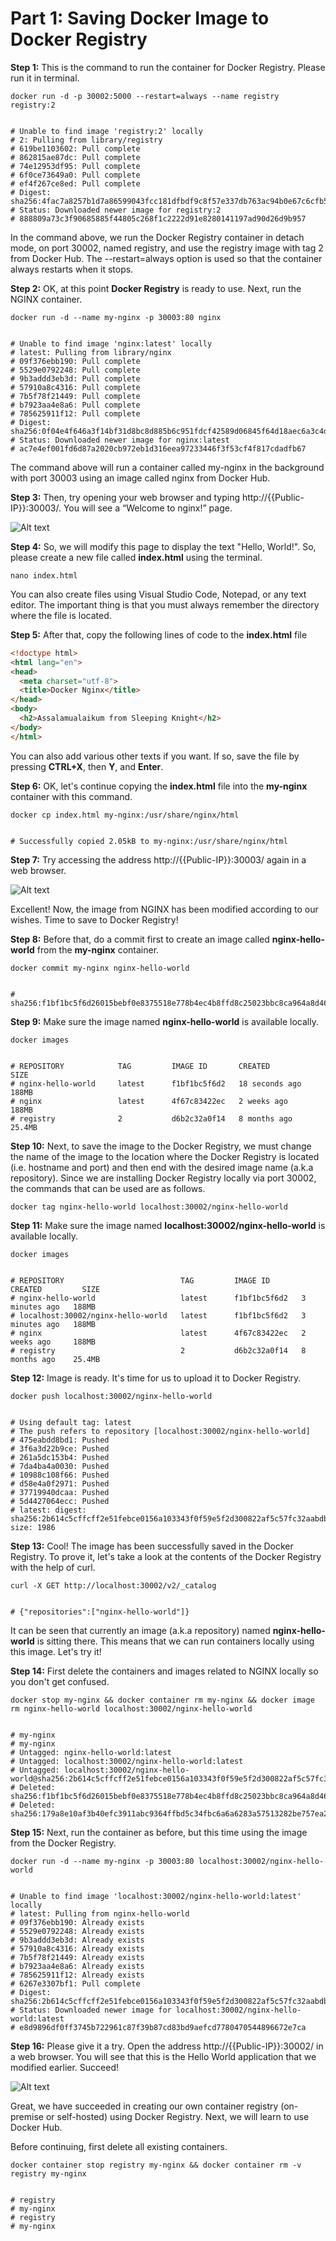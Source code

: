# Part 1: Saving Docker Image to Docker Registry

**Step 1:** This is the command to run the container for Docker Registry. Please run it in terminal.
```shell
docker run -d -p 30002:5000 --restart=always --name registry registry:2


# Unable to find image 'registry:2' locally
# 2: Pulling from library/registry
# 619be1103602: Pull complete
# 862815ae87dc: Pull complete
# 74e12953df95: Pull complete
# 6f0ce73649a0: Pull complete
# ef4f267ce8ed: Pull complete
# Digest: sha256:4fac7a8257b1d7a86599043fcc181dfbdf9c8f57e337db763ac94b0e67c6cfb5
# Status: Downloaded newer image for registry:2
# 888809a73c3f90685885f44805c268f1c2222d91e8280141197ad90d26d9b957
```

In the command above, we run the Docker Registry container in detach mode, on port 30002, named registry, and use the registry image with tag 2 from Docker Hub. The --restart=always option is used so that the container always restarts when it stops.

**Step 2:** OK, at this point **Docker Registry** is ready to use. Next, run the NGINX container.
```shell
docker run -d --name my-nginx -p 30003:80 nginx


# Unable to find image 'nginx:latest' locally
# latest: Pulling from library/nginx
# 09f376ebb190: Pull complete
# 5529e0792248: Pull complete
# 9b3addd3eb3d: Pull complete
# 57910a8c4316: Pull complete
# 7b5f78f21449: Pull complete
# b7923aa4e8a6: Pull complete
# 785625911f12: Pull complete
# Digest: sha256:0f04e4f646a3f14bf31d8bc8d885b6c951fdcf42589d06845f64d18aec6a3c4d
# Status: Downloaded newer image for nginx:latest
# ac7e4ef001fd6d87a2020cb972eb1d316eea97233446f3f53cf4f817cdadfb67
```

The command above will run a container called my-nginx in the background with port 30003 using an image called nginx from Docker Hub.

**Step 3:** Then, try opening your web browser and typing http://{{Public-IP}}:30003/. You will see a “Welcome to nginx!” page.

![Alt text](pics/01_nginx-container.png)

**Step 4:** So, we will modify this page to display the text "Hello, World!". So, please create a new file called **index.html** using the terminal.
```shell
nano index.html
```

You can also create files using Visual Studio Code, Notepad, or any text editor. The important thing is that you must always remember the directory where the file is located.

**Step 5:** After that, copy the following lines of code to the **index.html** file
```html
<!doctype html>
<html lang="en">
<head>
  <meta charset="utf-8">
  <title>Docker Nginx</title>
</head>
<body>
  <h2>Assalamualaikum from Sleeping Knight</h2>
</body>
</html>
```

You can also add various other texts if you want. If so, save the file by pressing **CTRL+X**, then **Y**, and **Enter**.

**Step 6:** OK, let's continue copying the **index.html** file into the **my-nginx** container with this command.
```shell
docker cp index.html my-nginx:/usr/share/nginx/html 


# Successfully copied 2.05kB to my-nginx:/usr/share/nginx/html
```

**Step 7:** Try accessing the address http://{{Public-IP}}:30003/ again in a web browser.

![Alt text](pics/02_nginx-container-2.png)

Excellent! Now, the image from NGINX has been modified according to our wishes. Time to save to Docker Registry!

**Step 8:** Before that, do a commit first to create an image called **nginx-hello-world** from the **my-nginx** container.
```shell
docker commit my-nginx nginx-hello-world


# sha256:f1bf1bc5f6d26015bebf0e8375518e778b4ec4b8ffd8c25023bbc8ca964a8d46
```

**Step 9:** Make sure the image named **nginx-hello-world** is available locally.
```shell
docker images


# REPOSITORY            TAG         IMAGE ID       CREATED          SIZE
# nginx-hello-world     latest      f1bf1bc5f6d2   18 seconds ago   188MB
# nginx                 latest      4f67c83422ec   2 weeks ago      188MB
# registry              2           d6b2c32a0f14   8 months ago     25.4MB
```

**Step 10:** Next, to save the image to the Docker Registry, we must change the name of the image to the location where the Docker Registry is located (i.e. hostname and port) and then end with the desired image name (a.k.a repository). Since we are installing Docker Registry locally via port 30002, the commands that can be used are as follows.
```shell
docker tag nginx-hello-world localhost:30002/nginx-hello-world
```

**Step 11:** Make sure the image named **localhost:30002/nginx-hello-world** is available locally.
```shell
docker images


# REPOSITORY                          TAG         IMAGE ID       CREATED         SIZE
# nginx-hello-world                   latest      f1bf1bc5f6d2   3 minutes ago   188MB
# localhost:30002/nginx-hello-world   latest      f1bf1bc5f6d2   3 minutes ago   188MB
# nginx                               latest      4f67c83422ec   2 weeks ago     188MB
# registry                            2           d6b2c32a0f14   8 months ago    25.4MB
```

**Step 12:** Image is ready. It's time for us to upload it to Docker Registry.
```shell
docker push localhost:30002/nginx-hello-world


# Using default tag: latest
# The push refers to repository [localhost:30002/nginx-hello-world]
# 475eabdd8bd1: Pushed
# 3f6a3d22b9ce: Pushed
# 261a5dc153b4: Pushed
# 7da4ba4a0030: Pushed
# 10988c108f66: Pushed
# d58e4a0f2971: Pushed
# 37719940dcaa: Pushed
# 5d4427064ecc: Pushed
# latest: digest: sha256:2b614c5cffcff2e51febce0156a103343f0f59e5f2d300822af5c57fc32aabdb size: 1986
```

**Step 13:** Cool! The image has been successfully saved in the Docker Registry. To prove it, let's take a look at the contents of the Docker Registry with the help of curl.
```shell
curl -X GET http://localhost:30002/v2/_catalog


# {"repositories":["nginx-hello-world"]}
```

It can be seen that currently an image (a.k.a repository) named **nginx-hello-world** is sitting there. This means that we can run containers locally using this image. Let's try it!

**Step 14:** First delete the containers and images related to NGINX locally so you don't get confused.
```shell
docker stop my-nginx && docker container rm my-nginx && docker image rm nginx-hello-world localhost:30002/nginx-hello-world 


# my-nginx
# my-nginx
# Untagged: nginx-hello-world:latest
# Untagged: localhost:30002/nginx-hello-world:latest
# Untagged: localhost:30002/nginx-hello-world@sha256:2b614c5cffcff2e51febce0156a103343f0f59e5f2d300822af5c57fc32aabdb
# Deleted: sha256:f1bf1bc5f6d26015bebf0e8375518e778b4ec4b8ffd8c25023bbc8ca964a8d46
# Deleted: sha256:179a8e10af3b40efc3911abc9364ffbd5c34fbc6a6a6283a57513282be757ea2
```

**Step 15:** Next, run the container as before, but this time using the image from the Docker Registry.
```shell
docker run -d --name my-nginx -p 30003:80 localhost:30002/nginx-hello-world


# Unable to find image 'localhost:30002/nginx-hello-world:latest' locally
# latest: Pulling from nginx-hello-world
# 09f376ebb190: Already exists
# 5529e0792248: Already exists
# 9b3addd3eb3d: Already exists
# 57910a8c4316: Already exists
# 7b5f78f21449: Already exists
# b7923aa4e8a6: Already exists
# 785625911f12: Already exists
# 6267e3307bf1: Pull complete
# Digest: sha256:2b614c5cffcff2e51febce0156a103343f0f59e5f2d300822af5c57fc32aabdb
# Status: Downloaded newer image for localhost:30002/nginx-hello-world:latest
# e8d9896df0ff3745b722961c87f39b87cd83bd9aefcd7780470544896672e7ca
```

**Step 16:** Please give it a try. Open the address http://{{Public-IP}}:30002/ in a web browser. You will see that this is the Hello World application that we modified earlier. Succeed!

![Alt text](pics/03_nginx-container-3.png)

Great, we have succeeded in creating our own container registry (on-premise or self-hosted) using Docker Registry. Next, we will learn to use Docker Hub.

Before continuing, first delete all existing containers.
```shell
docker container stop registry my-nginx && docker container rm -v registry my-nginx


# registry
# my-nginx
# registry
# my-nginx
```
